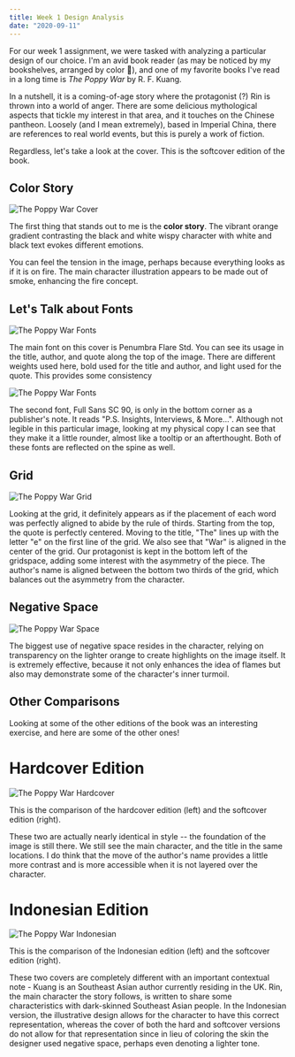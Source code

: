```yaml
---
title: Week 1 Design Analysis
date: "2020-09-11"
---
```


For our week 1 assignment, we were tasked with analyzing a particular design of our choice. I'm an avid book reader (as may be noticed by my bookshelves, arranged by color 🙈), and one of my favorite books I've read in a long time is *The Poppy War* by R. F. Kuang. 

In a nutshell, it is a coming-of-age story where the protagonist (?) Rin is thrown into a world of anger. There are some delicious mythological aspects that tickle my interest in that area, and it touches on the Chinese pantheon. Loosely (and I mean extremely), based in Imperial China, there are references to real world events, but this is purely a work of fiction.

Regardless, let's take a look at the cover. This is the softcover edition of the book.

## Color Story

![The Poppy War Cover](./color-palette1.png)

The first thing that stands out to me is the **color story**. The vibrant orange gradient contrasting the black and white wispy character with white and black text evokes different emotions. 

You can feel the tension in the image, perhaps because everything looks as if it is on fire. The main character illustration appears to be made out of smoke, enhancing the fire concept. 

## Let's Talk about Fonts
![The Poppy War Fonts](./font1.png)

The main font on this cover is Penumbra Flare Std. You can see its usage in the title, author, and quote along the top of the image. There are different weights used here, bold used for the title and author, and light used for the quote. This provides some consistency

![The Poppy War Fonts](./font2.png)

The second font, Full Sans SC 90, is only in the bottom corner as a publisher's note. It reads "P.S. Insights, Interviews, & More...". Although not legible in this particular image, looking at my physical copy I can see that they make it a little rounder, almost like a tooltip or an afterthought. Both of these fonts are reflected on the spine as well.

## Grid

![The Poppy War Grid](./grid.png)

Looking at the grid, it definitely appears as if the placement of each word was perfectly aligned to abide by the rule of thirds. Starting from the top, the quote is perfectly centered. Moving to the title, "The" lines up with the letter "e" on the first line of the grid. We also see that "War" is aligned in the center of the grid. Our protagonist is kept in the bottom left of the gridspace, adding some interest with the asymmetry of the piece. The author's name is aligned between the bottom two thirds of the grid, which balances out the asymmetry from the character.

## Negative Space

![The Poppy War Space](./space.png)

The biggest use of negative space resides in the character, relying on transparency on the lighter orange to create highlights on the image itself. It is extremely effective, because it not only enhances the idea of flames but also may demonstrate some of the character's inner turmoil.

## Other Comparisons

Looking at some of the other editions of the book was an interesting exercise, and here are some of the other ones! 
# Hardcover Edition
![The Poppy War Hardcover](./comparison1.png)

This is the comparison of the hardcover edition (left) and the softcover edition (right).

These two are actually nearly identical in style -- the foundation of the image is still there. We still see the main character, and the title in the same locations. I do think that the move of the author's name provides a little more contrast and is more accessible when it is not layered over the character.

# Indonesian Edition
![The Poppy War Indonesian](./comparison2.png)

This is the comparison of the Indonesian edition (left) and the softcover edition (right).

These two covers are completely different with an important contextual note - Kuang is an Southeast Asian author currently residing in the UK. Rin, the main character the story follows, is written to share some characteristics with dark-skinned Southeast Asian people. In the Indonesian version, the illustrative design allows for the character to have this correct representation, whereas the cover of both the hard and softcover versions do not allow for that representation since in lieu of coloring the skin the designer used negative space, perhaps even denoting a lighter tone.

